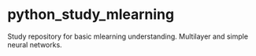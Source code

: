 # python_study_mlearning
Study repository for basic mlearning understanding.
Multilayer and simple neural networks.
